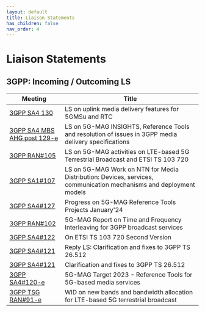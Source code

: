 ```yaml
---
layout: default
title: Liaison Statements
has_children: false
nav_order: 4
---
```


# Liaison Statements

## 3GPP: Incoming / Outcoming LS

 Meeting | Title  
 -- | --
[3GPP SA4 130](https://www.3gpp.org/ftp/TSG_SA/WG4_CODEC/TSGS4_130_Orlando/Docs/S4-241819.zip) | LS on uplink media delivery features for 5GMSu and RTC
[3GPP SA4 MBS AHG post 129-e](https://www.3gpp.org/ftp/TSG_SA/WG4_CODEC/3GPP_SA4_AHOC_MTGs/SA4_MBS/Docs/S4aI240158.zip) | LS on 5G-MAG INSIGHTS, Reference Tools and resolution of issues in 3GPP media delivery specifications
[3GPP RAN#105](https://www.3gpp.org/ftp/TSG_RAN/TSG_RAN/TSGR_105/Docs/RP-241721.zip) | LS on 5G-MAG activities on LTE-based 5G Terrestrial Broadcast and ETSI TS 103 720
[3GPP SA1#107](https://www.3gpp.org/ftp/Meetings_3GPP_SYNC/SA1/Inbox/S1-242336.zip) | LS on 5G-MAG Work on NTN for Media Distribution: Devices, services, communication mechanisms and deployment models
[3GPP SA4#127](https://www.3gpp.org/ftp/TSG_SA/WG4_CODEC/TSGS4_127_Sophia-Antipolis/Docs/S4-240311.zip) | Progress on 5G-MAG Reference Tools Projects January'24
[3GPP RAN#102](https://www.3gpp.org/ftp/TSG_RAN/TSG_RAN/TSGR_102/Docs/RP-232736.zip) | 5G-MAG Report on Time and Frequency Interleaving for 3GPP broadcast services
[3GPP SA4#122](https://www.3gpp.org/ftp/TSG_SA/WG4_CODEC/TSGS4_122_Athens/Docs/S4-230271.zip) | On ETSI TS 103 720 Second Version
[3GPP SA4#121](https://www.3gpp.org/ftp/TSG_SA/WG4_CODEC/TSGS4_121_Toulouse/Docs/S4-221595.zip) | Reply LS: Clarification and fixes to 3GPP TS 26.512
[3GPP SA4#121](https://www.3gpp.org/FTP/tsg_sa/WG4_CODEC/TSGS4_121_Toulouse/Docs/S4-221472.zip) | Clarification and fixes to 3GPP TS 26.512
[3GPP SA4#120-e](https://www.3gpp.org/ftp/tsg_sa/WG4_CODEC/TSGS4_120-e/LS_IN/S4-221222.zip) | 5G-MAG Target 2023 - Reference Tools for 5G-based media services
[3GPP TSG RAN#91-e](https://www.3gpp.org/ftp/tsg_ran/TSG_RAN/TSGR_91e/LSin/RP-210730.zip) | WID on new bands and bandwidth allocation for LTE-based 5G terrestrial broadcast
